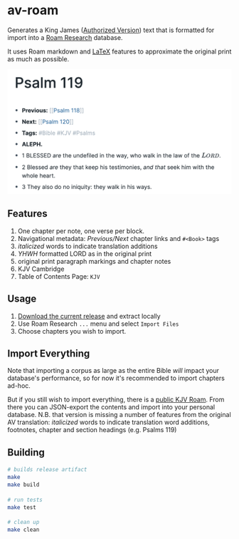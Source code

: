 # av-roam
Generates a King James ([Authorized Version](https://en.wikipedia.org/wiki/King_James_Version)) text that is formatted for import into a [Roam Research](https://roamresearch.com/) database.

It uses Roam markdown and [LaTeX](https://en.wikipedia.org/wiki/LaTeX) features to approximate the original print as much as possible.

![note italicized words, section headers, and special treatment of YHWH](doc/example.png)

## Features

1. One chapter per note, one verse per block.
1. Navigational metadata: *Previous/Next* chapter links and `#<Book>` tags
1. _italicized_ words to indicate translation additions
1. _YHWH_ formatted LORD as in the original print
1. original print paragraph markings and chapter notes
1. KJV Cambridge
1. Table of Contents Page: `KJV`

## Usage

1. [Download the current release](https://github.com/pmbauer/av-roam/releases/download/c10dc89/av-roam_c10dc89.tar.gz) and extract locally
2. Use Roam Research `...` menu and select `Import Files`
3. Choose chapters you wish to import.

## Import Everything
Note that importing a corpus as large as the entire Bible *will* impact your database's performance, so for now it's recommended to import chapters ad-hoc.

But if you still wish to import everything, there is a [public KJV Roam](https://roamresearch.com/#/app/KJV).
From there you can JSON-export the contents and import into your personal database.
N.B. that version is missing a number of features from the original AV translation: _italicized_ words to indicate translation word additions, footnotes, chapter and section headings (e.g. Psalms 119)

## Building
```bash
# builds release artifact
make
make build

# run tests
make test

# clean up
make clean
```
